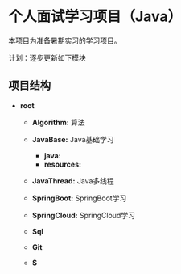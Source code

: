 # 个人面试学习项目（Java）

本项目为准备暑期实习的学习项目。

计划：逐步更新如下模块

## 项目结构
- **root** 
    - **Algorithm:** 算法
       
    - **JavaBase:** Java基础学习
        - **java:** 
        - **resources:** 
    - **JavaThread:** Java多线程
    - **SpringBoot:** SpringBoot学习
    - **SpringCloud:** SpringCloud学习
        
    - **Sql**
    - **Git**

  - **S**
